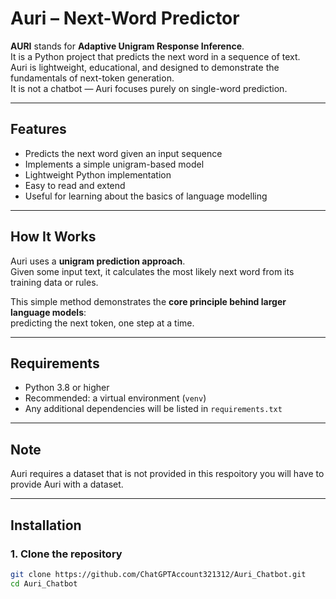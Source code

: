# Auri – Next-Word Predictor

**AURI** stands for **Adaptive Unigram Response Inference**.  
It is a Python project that predicts the next word in a sequence of text.  
Auri is lightweight, educational, and designed to demonstrate the fundamentals of next-token generation.  
It is not a chatbot — Auri focuses purely on single-word prediction.

---

## Features
- Predicts the next word given an input sequence
- Implements a simple unigram-based model
- Lightweight Python implementation
- Easy to read and extend
- Useful for learning about the basics of language modelling

---

## How It Works
Auri uses a **unigram prediction approach**.  
Given some input text, it calculates the most likely next word from its training data or rules.  

This simple method demonstrates the **core principle behind larger language models**:  
predicting the next token, one step at a time.  

---

## Requirements
- Python 3.8 or higher  
- Recommended: a virtual environment (`venv`)  
- Any additional dependencies will be listed in `requirements.txt`

---

## Note
Auri requires a dataset that is not provided in this respoitory you will have to provide Auri
with a dataset.

---

## Installation

### 1. Clone the repository
```bash
git clone https://github.com/ChatGPTAccount321312/Auri_Chatbot.git
cd Auri_Chatbot

